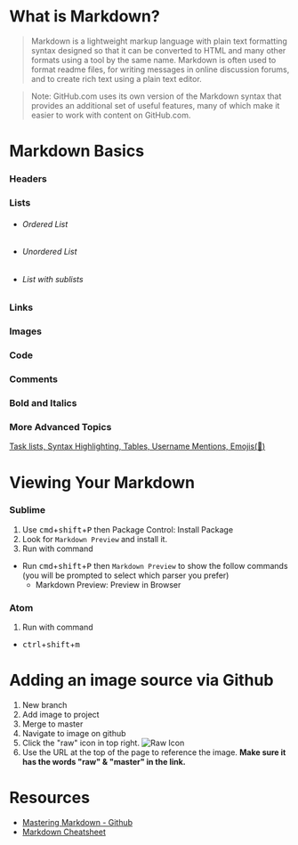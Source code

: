 # What is Markdown?

> Markdown is a lightweight markup language with plain text formatting syntax designed so that it can be converted to HTML and many other formats using a tool by the same name. Markdown is often used to format readme files, for writing messages in online discussion forums, and to create rich text using a plain text editor.

> Note: GitHub.com uses its own version of the Markdown syntax that provides an additional set of useful features, many of which make it easier to work with content on GitHub.com.

# Markdown Basics

### Headers
<!-- ###### h6 -->
<!-- ##### h5 -->
<!-- #### h4 -->
<!-- ### h3 -->
<!-- ## h2 -->
<!-- # h1 -->

### Lists
  - ###### Ordered List
  - ###### Unordered List
  - ###### List with sublists

### Links
<!-- [This is how you link.](https://www.google.com/webhp?sourceid=chrome-instant&rlz=1C5CHFA_enUS729US730&ion=1&espv=2&ie=UTF-8#q=linking+in+markdown) -->

### Images
<!-- ![Zoe Image](./lolzoe.jpg) -->

### Code

### Comments

### Bold and Italics

### More Advanced Topics
[Task lists, Syntax Highlighting,  Tables, Username Mentions, Emojis(:metal:)](https://guides.github.com/features/mastering-markdown/#)

# Viewing Your Markdown
### Sublime
1. Use <kbd>cmd</kbd>+<kbd>shift</kbd>+<kbd>P</kbd> then Package Control: Install Package
1. Look for `Markdown Preview` and install it.
1. Run with command
  - Run <kbd>cmd</kbd>+<kbd>shift</kbd>+<kbd>P</kbd> then `Markdown Preview` to show the follow commands (you will be prompted to select which parser you prefer)
	- Markdown Preview: Preview in Browser

### Atom
1. Run with command
  - <kbd>ctrl</kbd>+<kbd>shift</kbd>+<kbd>m</kbd>


# Adding an image source via Github
1. New branch
1. Add image to project
1. Merge to master
1. Navigate to image on github
1. Click the "raw" icon in top right. ![Raw Icon]()
1. Use the URL at the top of the page to reference the image. **Make sure it has the words "raw" & "master" in the link.**

# Resources
- [Mastering Markdown - Github](https://guides.github.com/features/mastering-markdown/)
- [Markdown Cheatsheet](https://github.com/adam-p/markdown-here/wiki/Markdown-Cheatsheet)
